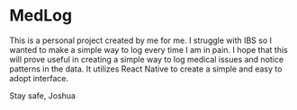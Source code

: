 # MedLog

This is a personal project created by me for me. I struggle with IBS so I wanted to make a simple way to log every time I am in pain.
I hope that this will prove useful in creating a simple way to log medical issues and notice patterns in the data.
It utilizes React Native to create a simple and easy to adopt interface.

Stay safe, 
Joshua
